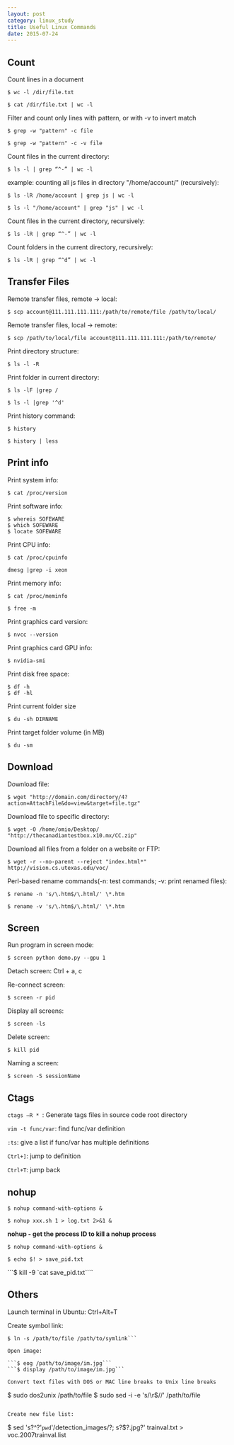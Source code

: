 ```yaml
---
layout: post
category: linux_study
title: Useful Linux Commands
date: 2015-07-24
---
```


## Count

Count lines in a document

```
$ wc -l /dir/file.txt
```

```
$ cat /dir/file.txt | wc -l
```

Filter and count only lines with pattern, or with -v to invert match

```
$ grep -w "pattern" -c file
```

```
$ grep -w "pattern" -c -v file
``` 

Count files in the current directory:

```
$ ls -l | grep “^-” | wc -l
```

example: counting all js files in directory "/home/account/" (recursively):

```
$ ls -lR /home/account | grep js | wc -l
```

```
$ ls -l "/home/account" | grep "js" | wc -l
```

Count files in the current directory, recursively:

```
$ ls -lR | grep “^-” | wc -l
```

Count folders in the current directory, recursively:

```
$ ls -lR | grep “^d” | wc -l
```

## Transfer Files

Remote transfer files, remote -> local:

```
$ scp account@111.111.111.111:/path/to/remote/file /path/to/local/
```

Remote transfer files, local -> remote:

```
$ scp /path/to/local/file account@111.111.111.111:/path/to/remote/
```

Print directory structure:

```
$ ls -l -R
```

Print folder in current directory:

```
$ ls -lF |grep /
```

```
$ ls -l |grep '^d'
```


Print history command:

```
$ history
```

```
$ history | less
```

## Print info

Print system info:

```
$ cat /proc/version
```

Print software info:

```
$ whereis SOFEWARE
$ which SOFEWARE
$ locate SOFEWARE
```

Print CPU info:

```
$ cat /proc/cpuinfo
```

```
dmesg |grep -i xeon
```

Print memory info:

```
$ cat /proc/meminfo
```

```
$ free -m
```

Print graphics card version:

```
$ nvcc --version
```

Print graphics card GPU info:

```
$ nvidia-smi
```

Print disk free space:

```
$ df -h
$ df -hl
```

Print current folder size

```
$ du -sh DIRNAME
```

Print target folder volume (in MB)

```
$ du -sm
```

## Download

Download file:

```
$ wget "http://domain.com/directory/4?action=AttachFile&do=view&target=file.tgz"
```

Download file to specific directory:

```
$ wget -O /home/omio/Desktop/ "http://thecanadiantestbox.x10.mx/CC.zip"
```

Download all files from a folder on a website or FTP:

```
$ wget -r --no-parent --reject "index.html*" http://vision.cs.utexas.edu/voc/
```

Perl-based rename commands(-n: test commands; -v: print renamed files):

```
$ rename -n 's/\.htm$/\.html/' \*.htm
```

```
$ rename -v 's/\.htm$/\.html/' \*.htm
```

## Screen

Run program in screen mode:

```
$ screen python demo.py --gpu 1
```

Detach screen: Ctrl + a, c

Re-connect screen:

```
$ screen -r pid
```

Display all screens:

```
$ screen -ls
```

Delete screen:

```
$ kill pid
```

Naming a screen:

```
$ screen -S sessionName
```

## Ctags

`ctags –R * `: Generate tags files in source code root directory

`vim -t func/var`: find func/var definition

`:ts`: give a list if func/var has multiple definitions

`Ctrl+]`: jump to definition

`Ctrl+T`: jump back

## nohup

```$ nohup command-with-options &```

```$ nohup xxx.sh 1 > log.txt 2>&1 &```

**nohup - get the process ID to kill a nohup process**

```$ nohup command-with-options &```

```$ echo $! > save_pid.txt```

```$ kill -9 `cat save_pid.txt````

## Others

Launch terminal in Ubuntu: Ctrl+Alt+T

Create symbol link:

```$ ln -s EXISTING_FILE SYMLINK_FILE
$ ln -s /path/to/file /path/to/symlink```

Open image:

```$ eog /path/to/image/im.jpg```
```$ display /path/to/image/im.jpg```

Convert text files with DOS or MAC line breaks to Unix line breaks

```
$ sudo dos2unix /path/to/file
$ sudo sed -i -e 's/\r$//' /path/to/file
```

Create new file list:

```
$ sed 's?^?'`pwd`'/detection_images/?; s?$?.jpg?' trainval.txt > voc.2007trainval.list
```